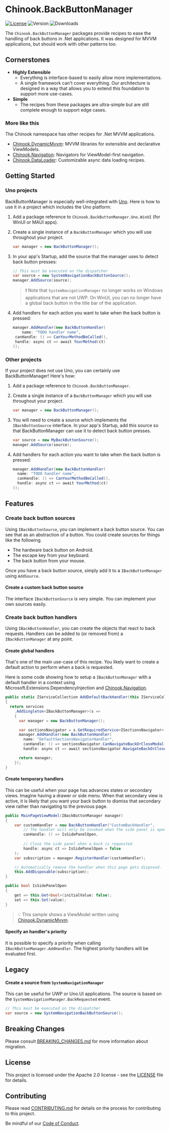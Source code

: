 ﻿# Chinook.BackButtonManager 

[![License](https://img.shields.io/badge/License-Apache%202.0-blue.svg?style=flat-square)](LICENSE) ![Version](https://img.shields.io/nuget/v/Chinook.BackButtonManager.Abstractions?style=flat-square) ![Downloads](https://img.shields.io/nuget/dt/Chinook.BackButtonManager.Abstractions?style=flat-square)

The `Chinook.BackButtonManager` packages provide recipes to ease the handling of back buttons in .Net applications. It was designed for MVVM applications, but should work with other patterns too.

## Cornerstones

- **Highly Extensible**
  - Everything is interface-based to easily allow more implementations.
  - A single framework can't cover everything. Our architecture is designed in a way that allows you to extend this foundation to support more use-cases.
- **Simple**
  - The recipes from these packages are ultra-simple but are still complete enough to support edge cases.

### More like this
The Chinook namespace has other recipes for .Net MVVM applications.
- [Chinook.DynamicMvvm](https://github.com/nventive/Chinook.DynamicMvvm): MVVM libraries for extensible and declarative ViewModels.
- [Chinook.Navigation](https://github.com/nventive/Chinook.Navigation): Navigators for ViewModel-first navigation.
- [Chinook.DataLoader](https://github.com/nventive/Chinook.DataLoader): Customizable async data loading recipes.

## Getting Started

### Uno projects

BackButtonManager is especially well-integrated with [Uno](https://platform.uno/). Here is how to use it in a project which includes the Uno platform:

1. Add a package reference to `Chinook.BackButtonManager.Uno.WinUI` (for WinUI or MAUI apps).
1. Create a single instance of a `BackButtonManager` which you will use throughout your project.
   ```csharp
   var manager = new BackButtonManager();
   ```

1. In your app's Startup, add the source that the manager uses to detect back button presses:
   ```csharp
   // This must be executed on the dispatcher
   var source = new SystemNavigationBackButtonSource();
   manager.AddSource(source);
   ```

   > ❗ Note that `SystemNavigationManager` no longer works on Windows applications that are not UWP. On WinUI, you can no longer have a global back button in the title bar of the application.

1. Add handlers for each action you want to take when the back button is pressed:
   ```csharp
   manager.AddHandler(new BackButtonHandler(
	   name: "TODO handler name",
   	canHandle: () => CanYourMethodBeCalled(),
   	handle: async ct => await YourMethod(ct)
   ));
   ```

### Other projects

If your project does not use Uno, you can certainly use BackButtonManager! Here's how:

1. Add a package reference to `Chinook.BackButtonManager`.
1. Create a single instance of a `BackButtonManager` which you will use throughout your project.

   ```csharp
   var manager = new BackButtonManager();
   ```

1. You will need to create a source which implements the `IBackButtonSource` interface. In your app's Startup, add this source so that BackButtonManager can use it to detect back button presses. 

   ```csharp
   var source = new MyBackButtonSource();
   manager.AddSource(source);
   ```

1. Add handlers for each action you want to take when the back button is pressed:

   ```csharp
   manager.AddHandler(new BackButtonHandler(
     name: "TODO handler name",
     canHandle: () => CanYourMethodBeCalled(),
     handle: async ct => await YourMethod(ct)
   ));
   ```

## Features
### Create back button sources
Using `IBackButtonSource`, you can implement a back button source. You can see that as an abstraction of a button. You could create sources for things like the following.
- The hardware back button on Android.
- The escape key from your keyboard.
- The back button from your mouse.

Once you have a back button source, simply add it to a `IBackButtonManager` using `AddSource`.

#### Create a custom back button source
The interface `IBackButtonSource` is very simple. You can implement your own sources easily.

### Create back button handlers
Using `IBackButtonHandler`, you can create the objects that react to back requests. Handlers can be added to (or removed from) a `IBackButtonManager` at any point.

#### Create global handlers
That's one of the main use-case of this recipe. You likely want to create a default action to perform when a back is requested.

Here is some code showing how to setup a `IBackButtonManager` with a default handler in a context using Microsoft.Extensions.DependencyInjection and [Chinook.Navigation](https://github.com/nventive/Chinook.Navigation).
```csharp
public static IServiceCollection AddDefaultBackHandler(this IServiceCollection services)
{
  return services
    .AddSingleton<IBackButtonManager>(s =>
    {
      var manager = new BackButtonManager();

      var sectionsNavigator = s.GetRequiredService<ISectionsNavigator>();
      manager.AddHandler(new BackButtonHandler(
        name: "DefaultSectionsNavigatorHandler",
        canHandle: () => sectionsNavigator.CanNavigateBackOrCloseModal(),
        handle: async ct => await sectionsNavigator.NavigateBackOrCloseModal(ct)));

      return manager;
    });
}
```

#### Create temporary handlers
This can be useful when your page has advances states or secondary views. Imagine having a drawer or side menu. When that secondary view is active, it is likely that you want your back button to dismiss that secondary view rather than navigating to the previous page.

```csharp
public MainPageViewModel(IBackButtonManager manager)
{
	var customHandler = new BackButtonHandler("CustomBackHandler",
		// The handler will only be invoked when the side panel is open.
		canHandle: () => IsSidePanelOpen,
		
		// Close the side panel when a back is requested.
		handle: async ct => IsSidePanelOpen = false
	);
	var subscription = manager.RegisterHandler(customHandler);

	// Automatically remove the handler when this page gets disposed.
	this.AddDisposable(subscription);
}

public bool IsSidePanelOpen
{
	get => this.Get<bool>(initialValue: false);
	set => this.Set(value);
}
```
> 💡 This sample shows a ViewModel written using [Chinook.DynamicMvvm](https://github.com/nventive/Chinook.DynamicMvvm).

#### Specify an handler's priority
It is possible to specify a priority when calling `IBackButtonManager.AddHandler`. The highest priority handlers will be evaluated first.

## Legacy

#### Create a source from `SystemNavigationManager`
This can be useful for UWP or Uno.UI applications. The source is based on the `SystemNavigationManager.BackRequested` event.
```csharp
// This must be executed on the dispatcher
var source = new SystemNavigationBackButtonSource();
```

## Breaking Changes

Please consult [BREAKING_CHANGES.md](BREAKING_CHANGES.md) for more information about migration.

## License

This project is licensed under the Apache 2.0 license - see the
[LICENSE](LICENSE) file for details.

## Contributing

Please read [CONTRIBUTING.md](CONTRIBUTING.md) for details on the process for
contributing to this project.

Be mindful of our [Code of Conduct](CODE_OF_CONDUCT.md).
